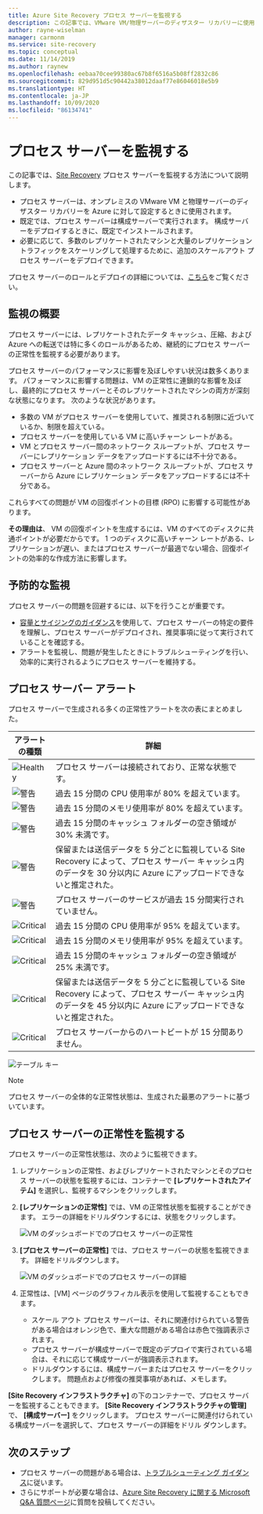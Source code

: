 ```yaml
---
title: Azure Site Recovery プロセス サーバーを監視する
description: この記事では、VMware VM/物理サーバーのディザスター リカバリーに使用される Azure Site Recovery プロセス サーバーを監視する方法について説明します。
author: rayne-wiselman
manager: carmonm
ms.service: site-recovery
ms.topic: conceptual
ms.date: 11/14/2019
ms.author: raynew
ms.openlocfilehash: eebaa70cee99380ac67b8f6516a5b08ff2832c86
ms.sourcegitcommit: 829d951d5c90442a38012daaf77e86046018e5b9
ms.translationtype: HT
ms.contentlocale: ja-JP
ms.lasthandoff: 10/09/2020
ms.locfileid: "86134741"
---
```

# <a name="monitor-the-process-server"></a>プロセス サーバーを監視する

この記事では、[Site Recovery](site-recovery-overview.md) プロセス サーバーを監視する方法について説明します。

- プロセス サーバーは、オンプレミスの VMware VM と物理サーバーのディザスター リカバリーを Azure に対して設定するときに使用されます。
- 既定では、プロセス サーバーは構成サーバーで実行されます。 構成サーバーをデプロイするときに、既定でインストールされます。
- 必要に応じて、多数のレプリケートされたマシンと大量のレプリケーション トラフィックをスケーリングして処理するために、追加のスケールアウト プロセス サーバーをデプロイできます。

プロセス サーバーのロールとデプロイの詳細については、[こちら](vmware-physical-azure-config-process-server-overview.md)をご覧ください。

## <a name="monitoring-overview"></a>監視の概要

プロセス サーバーには、レプリケートされたデータ キャッシュ、圧縮、および Azure への転送では特に多くのロールがあるため、継続的にプロセス サーバーの正常性を監視する必要があります。

プロセス サーバーのパフォーマンスに影響を及ぼしやすい状況は数多くあります。 パフォーマンスに影響する問題は、VM の正常性に連鎖的な影響を及ぼし、最終的にプロセス サーバーとそのレプリケートされたマシンの両方が深刻な状態になります。 次のような状況があります。

- 多数の VM がプロセス サーバーを使用していて、推奨される制限に近づいているか、制限を超えている。
- プロセス サーバーを使用している VM に高いチャーン レートがある。
- VM とプロセス サーバー間のネットワーク スループットが、プロセス サーバーにレプリケーション データをアップロードするには不十分である。
- プロセス サーバーと Azure 間のネットワーク スループットが、プロセス サーバーから Azure にレプリケーション データをアップロードするには不十分である。

これらすべての問題が VM の回復ポイントの目標 (RPO) に影響する可能性があります。 

**その理由は**、 VM の回復ポイントを生成するには、VM のすべてのディスクに共通ポイントが必要だからです。 1 つのディスクに高いチャーン レートがある、レプリケーションが遅い、またはプロセス サーバーが最適でない場合、回復ポイントの効率的な作成方法に影響します。

## <a name="monitor-proactively"></a>予防的な監視

プロセス サーバーの問題を回避するには、以下を行うことが重要です。

- [容量とサイジングのガイダンス](site-recovery-plan-capacity-vmware.md#capacity-considerations)を使用して、プロセス サーバーの特定の要件を理解し、プロセス サーバーがデプロイされ、推奨事項に従って実行されていることを確認する。
- アラートを監視し、問題が発生したときにトラブルシューティングを行い、効率的に実行されるようにプロセス サーバーを維持する。


## <a name="process-server-alerts"></a>プロセス サーバー アラート

プロセス サーバーで生成される多くの正常性アラートを次の表にまとめました。

**アラートの種類** | **詳細**
--- | ---
![Healthy][green] | プロセス サーバーは接続されており、正常な状態です。
![警告][yellow] | 過去 15 分間の CPU 使用率が 80% を超えています。
![警告][yellow] | 過去 15 分間のメモリ使用率が 80% を超えています。
![警告][yellow] | 過去 15 分間のキャッシュ フォルダーの空き領域が 30% 未満です。
![警告][yellow] | 保留または送信データを 5 分ごとに監視している Site Recovery によって、プロセス サーバー キャッシュ内のデータを 30 分以内に Azure にアップロードできないと推定された。
![警告][yellow] | プロセス サーバーのサービスが過去 15 分間実行されていません。
![Critical][red] | 過去 15 分間の CPU 使用率が 95% を超えています。
![Critical][red] | 過去 15 分間のメモリ使用率が 95% を超えています。
![Critical][red] | 過去 15 分間のキャッシュ フォルダーの空き領域が 25% 未満です。
![Critical][red] | 保留または送信データを 5 分ごとに監視している Site Recovery によって、プロセス サーバー キャッシュ内のデータを 45 分以内に Azure にアップロードできないと推定された。
![Critical][red] | プロセス サーバーからのハートビートが 15 分間ありません。

![テーブル キー](./media/vmware-physical-azure-monitor-process-server/table-key.png)

> [!NOTE]
> プロセス サーバーの全体的な正常性状態は、生成された最悪のアラートに基づいています。



## <a name="monitor-process-server-health"></a>プロセス サーバーの正常性を監視する

プロセス サーバーの正常性状態は、次のように監視できます。 

1. レプリケーションの正常性、およびレプリケートされたマシンとそのプロセス サーバーの状態を監視するには、コンテナーで **[レプリケートされたアイテム]** を選択し、監視するマシンをクリックします。
2. **[レプリケーションの正常性]** では、VM の正常性状態を監視することができます。 エラーの詳細をドリルダウンするには、状態をクリックします。

    ![VM のダッシュボードでのプロセス サーバーの正常性](./media/vmware-physical-azure-monitor-process-server/vm-ps-health.png)

4. **[プロセス サーバーの正常性]** では、プロセス サーバーの状態を監視できます。 詳細をドリルダウンします。

    ![VM のダッシュボードでのプロセス サーバーの詳細](./media/vmware-physical-azure-monitor-process-server/ps-summary.png)

5. 正常性は、[VM] ページのグラフィカル表示を使用して監視することもできます。
    - スケール アウト プロセス サーバーは、それに関連付けられている警告がある場合はオレンジ色で、重大な問題がある場合は赤色で強調表示されます。 
    - プロセス サーバーが構成サーバーで既定のデプロイで実行されている場合は、それに応じて構成サーバーが強調表示されます。
    - ドリルダウンするには、構成サーバーまたはプロセス サーバーをクリックします。 問題点および修復の推奨事項があれば、メモします。

**[Site Recovery インフラストラクチャ]** の下のコンテナーで、プロセス サーバーを監視することもできます。 **[Site Recovery インフラストラクチャの管理]** で、 **[構成サーバー]** をクリックします。 プロセス サーバーに関連付けられている構成サーバーを選択して、プロセス サーバーの詳細をドリル ダウンします。


## <a name="next-steps"></a>次のステップ

- プロセス サーバーの問題がある場合は、[トラブルシューティング ガイダンス](vmware-physical-azure-troubleshoot-process-server.md)に従います。
- さらにサポートが必要な場合は、[Azure Site Recovery に関する Microsoft Q&A 質問ページ](/answers/topics/azure-site-recovery.html)に質問を投稿してください。 

[green]: ./media/vmware-physical-azure-monitor-process-server/green.png
[yellow]: ./media/vmware-physical-azure-monitor-process-server/yellow.png
[red]: ./media/vmware-physical-azure-monitor-process-server/red.png
